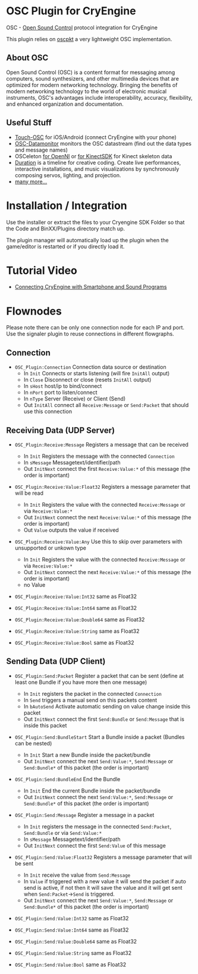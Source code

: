 OSC Plugin for CryEngine
========================
OSC - [Open Sound Control](http://opensoundcontrol.org) protocol integration for CryEngine

This plugin relies on [oscpkt](http://gruntthepeon.free.fr/oscpkt) a very lightweight OSC implementation.

About OSC
---------
Open Sound Control (OSC) is a content format for messaging among computers, sound synthesizers,
and other multimedia devices that are optimized for modern networking technology.
Bringing the benefits of modern networking technology to the world of electronic musical instruments,
OSC's advantages include interoperability, accuracy, flexibility, and enhanced organization and documentation.

Useful Stuff
------------
* [Touch-OSC](http://hexler.net/software/touchosc) for iOS/Android (connect CryEngine with your phone)
* [OSC-Datamonitor](http://www.kasperkamperman.com/blog/osc-datamonitor) monitors the OSC datastream (find out the data types and message names)
* OSCeleton [for OpenNI](https://github.com/Sensebloom/OSCeleton) or [for KinectSDK](https://github.com/Zillode/OSCeleton-KinectSDK) for Kinect skeleton data
* [Duration](http://www.duration.cc) is a timeline for creative coding. Create live performances, interactive installations, and music visualizations by synchronously composing servos, lighting, and projection.
* [many more...](http://en.wikipedia.org/wiki/Open_Sound_Control#Implementations)

Installation / Integration
==========================
Use the installer or extract the files to your Cryengine SDK Folder so that the Code and BinXX/Plugins directory match up.

The plugin manager will automatically load up the plugin when the game/editor is restarted or if you directly load it.

Tutorial Video
==============
* [Connecting CryEngine with Smartphone and Sound Programs](http://www.youtube.com/watch?v=I7rWbfCllt8)

Flownodes
=========
Please note there can be only one connection node for each IP and port. Use the signaler
plugin to reuse connections in different flowgraphs.

Connection
----------
* ```OSC_Plugin:Connection``` Connection data source or destination
  * In ```Init``` Connects or starts listening (will fire ```InitAll``` output)
  * In ```Close``` Disconnect or close (resets ```InitAll``` output)
  * In ```sHost``` host/ip to bind/connect
  * In ```nPort``` port to listen/connect
  * In ```nType``` Server (Receive) or Client (Send)
  * Out ```InitAll``` connect all ```Receive:Message``` or ```Send:Packet``` that should use this connection

Receiving Data (UDP Server)
---------------------------
* ```OSC_Plugin:Receive:Message``` Registers a message that can be received
  * In ```Init``` Registers the message with the connected ```Connection```
  * In ```sMessage``` Messagetext/identifier/path
  * Out ```InitNext``` connect the first ```Receive:Value:*``` of this message (the order is important)

* ```OSC_Plugin:Receive:Value:Float32``` Registers a message parameter that will be read
  * In ```Init``` Registers the value with the connected ```Receive:Message``` or via ```Receive:Value:*```
  * Out ```InitNext``` connect the next ```Receive:Value:*``` of this message (the order is important)
  * Out ```Value``` outputs the value if received 

* ```OSC_Plugin:Receive:Value:Any``` Use this to skip over parameters with unsupported or unkown type
  * In ```Init``` Registers the value with the connected ```Receive:Message``` or via ```Receive:Value:*```
  * Out ```InitNext``` connect the next ```Receive:Value:*``` of this message (the order is important)
  * no Value

* ```OSC_Plugin:Receive:Value:Int32``` same as Float32
* ```OSC_Plugin:Receive:Value:Int64``` same as Float32
* ```OSC_Plugin:Receive:Value:Double64``` same as Float32
* ```OSC_Plugin:Receive:Value:String``` same as Float32
* ```OSC_Plugin:Receive:Value:Bool``` same as Float32

Sending Data (UDP Client)
-------------------------
* ```OSC_Plugin:Send:Packet``` Register a packet that can be sent (define at least one Bundle if you have more then one message)
  * In ```Init``` registers the packet in  the connected ```Connection```
  * In ```Send``` triggers a manual send on this packets content
  * In ```bAutoSend``` Activate automatic sending on value change inside this packet
  * Out ```InitNext``` connect the first ```Send:Bundle``` or ```Send:Message``` that is inside this packet

* ```OSC_Plugin:Send:BundleStart``` Start a Bundle inside a packet (Bundles can be nested)
  * In ```Init``` Start a new Bundle inside the packet/bundle
  * Out ```InitNext``` connect the next ```Send:Value:*```, ```Send:Message``` or ```Send:Bundle*```  of this packet (the order is important)

* ```OSC_Plugin:Send:BundleEnd``` End the Bundle
  * In ```Init``` End the current Bundle inside the packet/bundle
  * Out ```InitNext``` connect the next ```Send:Value:*```, ```Send:Message``` or ```Send:Bundle*```  of this packet (the order is important)

* ```OSC_Plugin:Send:Message``` Register a message in a packet
  * In ```Init``` registers the message in  the connected ```Send:Packet```, ```Send:Bundle``` or via ```Send:Value:*```
  * In ```sMessage``` Messagetext/identifier/path
  * Out ```InitNext``` connect the first ```Send:Value``` of this message

* ```OSC_Plugin:Send:Value:Float32```  Registers a message parameter that will be sent
  * In ```Init``` receive the value from ```Send:Message```
  * In ```Value``` if triggered with a new value it will send the packet if auto send is active, if not then it will save the value and it will get sent when ```Send:Packet```->```Send``` is triggered.
  * Out ```InitNext``` connect the next ```Send:Value:*```, ```Send:Message``` or ```Send:Bundle*```  of this packet (the order is important)

* ```OSC_Plugin:Send:Value:Int32``` same as Float32
* ```OSC_Plugin:Send:Value:Int64``` same as Float32
* ```OSC_Plugin:Send:Value:Double64``` same as Float32
* ```OSC_Plugin:Send:Value:String``` same as Float32
* ```OSC_Plugin:Send:Value:Bool``` same as Float32
